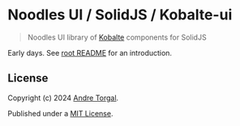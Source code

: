 # Noodles UI / SolidJS / Kobalte-ui

> Noodles UI library of [Kobalte](https://kobalte.dev/) components for SolidJS

Early days. See [root README](../../../README.md) for an introduction.

## License

Copyright (c) 2024 [Andre Torgal](https://andretorgal.com/).

Published under a [MIT License](https://andrezero.mit-license.org/2024).
